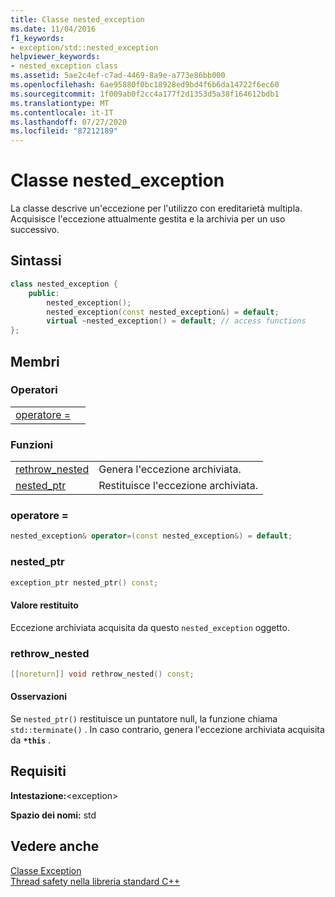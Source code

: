 ```yaml
---
title: Classe nested_exception
ms.date: 11/04/2016
f1_keywords:
- exception/std::nested_exception
helpviewer_keywords:
- nested_exception class
ms.assetid: 5ae2c4ef-c7ad-4469-8a9e-a773e86bb000
ms.openlocfilehash: 6ae95880f0bc18928ed9bd4f6b6da14722f6ec60
ms.sourcegitcommit: 1f009ab0f2cc4a177f2d1353d5a38f164612bdb1
ms.translationtype: MT
ms.contentlocale: it-IT
ms.lasthandoff: 07/27/2020
ms.locfileid: "87212189"
---
```

# <a name="nested_exception-class"></a>Classe nested_exception

La classe descrive un'eccezione per l'utilizzo con ereditarietà multipla. Acquisisce l'eccezione attualmente gestita e la archivia per un uso successivo.

## <a name="syntax"></a>Sintassi

```cpp
class nested_exception {
    public:
        nested_exception();
        nested_exception(const nested_exception&) = default;
        virtual ~nested_exception() = default; // access functions
};
```

## <a name="members"></a>Membri

### <a name="operators"></a>Operatori

|||
|-|-|
|[operatore =](#op_as)||

### <a name="functions"></a>Funzioni

|||
|-|-|
|[rethrow_nested](#rethrow_nested)|Genera l'eccezione archiviata.|
|[nested_ptr](#nested_ptr)|Restituisce l'eccezione archiviata.|

### <a name="operator"></a><a name="op_as"></a>operatore =

```cpp
nested_exception& operator=(const nested_exception&) = default;
```

### <a name="nested_ptr"></a><a name="nested_ptr"></a>nested_ptr

```cpp
exception_ptr nested_ptr() const;
```

#### <a name="return-value"></a>Valore restituito

Eccezione archiviata acquisita da questo `nested_exception` oggetto.

### <a name="rethrow_nested"></a><a name="rethrow_nested"></a>rethrow_nested

```cpp
[[noreturn]] void rethrow_nested() const;
```

#### <a name="remarks"></a>Osservazioni

Se `nested_ptr()` restituisce un puntatore null, la funzione chiama `std::terminate()` . In caso contrario, genera l'eccezione archiviata acquisita da **`*this`** .

## <a name="requirements"></a>Requisiti

**Intestazione:**\<exception>

**Spazio dei nomi:** std

## <a name="see-also"></a>Vedere anche

[Classe Exception](../standard-library/exception-class.md)\
[Thread safety nella libreria standard C++](../standard-library/thread-safety-in-the-cpp-standard-library.md)
